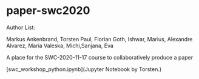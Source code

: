 # paper-swc2020

Author List:

Markus Ankenbrand, Torsten Paul, Florian Goth, Ishwar, Marius, Alexandre Alvarez, Maria Valeska, Michi,Sanjana, Eva 

A place for the SWC-2020-11-17 course to collaboratively produce a paper

[swc_workshop_python.ipynb](Jupyter Notebook by Torsten.)

